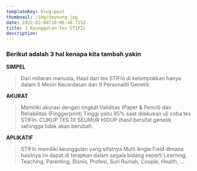 ```yaml
---
templateKey: blog-post
thumbnail: /img/doyoung.jpg
date: 2022-02-04T10:06:48.715Z
title: 3 Keunggulan Tes STIFIn
description: 
---
```

<!-- ![clay-images-17](/img/clay-images-17.jpg)

![clay-images-15](/img/clay-images-15.jpg) -->

### Berikut adalah 3 hal kenapa kita tambah yakin

**SIMPEL**

> Dari miliaran manusia, Hasil dari tes STIFIn di kelompokkan hanya dalam 5 Mesin Kecerdasan dan 9 Personaliti Genetik.

**AKURAT**

> Memiliki akurasi dengan tingkat Validitas (Paper & Pencil) dan Reliabilitas (Finggerprint) Tinggi yaitu 95% saat dilakukan uji coba tes STIFIn. CUKUP TES 1X SEUMUR HIDUP (hasil bersifat genetik sehingga tidak akan berubah.

**APLIKATIF**

> STIFIn memiliki keunggulan yang sifatnya Multi Angle Field dimana hasilnya ini dapat di terapkan dalam segala bidang seperti Learning, Teaching, Parenting, Bisnis, Profesi, Suri Rumah, Couple, Health, ...